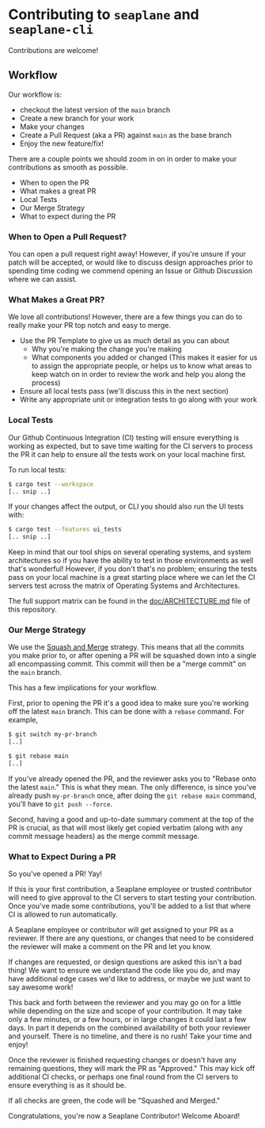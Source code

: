# Contributing to `seaplane` and `seaplane-cli`

Contributions are welcome!

## Workflow

Our workflow is:

- checkout the latest version of the `main` branch
- Create a new branch for your work
- Make your changes
- Create a Pull Request (aka a PR) against `main` as the base branch
- Enjoy the new feature/fix!

There are a couple points we should zoom in on in order to make your contributions as smooth as possible.

- When to open the PR
- What makes a great PR
- Local Tests
- Our Merge Strategy
- What to expect during the PR

### When to Open a Pull Request?

You can open a pull request right away! However, if you're unsure if your patch will be accepted,
or would like to discuss design approaches prior to spending time coding we commend opening an
Issue or Github Discussion where we can assist.

### What Makes a Great PR?

We love all contributions! However, there are a few things you can do to really make your PR top
notch and easy to merge.

- Use the PR Template to give us as much detail as you can about
  - Why you're making the change you're making
  - What components you added or changed (This makes it easier for us to assign the appropriate
    people, or helps us to know what areas to keep watch on in order to review the work and help
    you along the process)
- Ensure all local tests pass (we'll discuss this in the next section)
- Write any appropriate unit or integration tests to go along with your work

### Local Tests

Our Github Continuous Integration (CI) testing will ensure everything is working as expected, but to
save time waiting for the CI servers to process the PR it can help to ensure all the tests work on
your local machine first.

To run local tests:

```sh
$ cargo test --workspace
[.. snip ..]
```

If your changes affect the output, or CLI you should also run the UI tests with:

```sh
$ cargo test --features ui_tests
[.. snip ..]
```

Keep in mind that our tool ships on several operating systems, and system architectures so if you
have the ability to test in those environments as well that's wonderful! However, if you don't
that's no problem; ensuring the tests pass on your local machine is a great starting place where we
can let the CI servers test across the matrix of Operating Systems and Architectures.

The full support matrix can be found in the [doc/ARCHITECTURE.md][architecture] file of this
repository.

### Our Merge Strategy

We use the [Squash and Merge][squash] strategy. This means that all the commits you make prior to,
or after opening a PR will be squashed down into a single all encompassing commit. This commit will
then be a "merge commit" on the `main` branch.

This has a few implications for your workflow.

First, prior to opening the PR it's a good idea to make sure you're working off the latest `main`
branch. This can be done with a `rebase` command. For example,

```sh
$ git switch my-pr-branch
[..]

$ git rebase main
[..]
```

If you've already opened the PR, and the reviewer asks you to "Rebase onto the latest `main`." This
is what they mean. The only difference, is since you've already push `my-pr-branch` once, after
doing the `git rebase main` command, you'll have to `git push --force`.

Second, having a good and up-to-date summary comment at the top of the PR is crucial, as that will
most likely get copied verbatim (along with any commit message headers) as the merge commit message.

### What to Expect During a PR

So you've opened a PR! Yay!

If this is your first contribution, a Seaplane employee or trusted
contributor will need to give approval to the CI servers to start testing your contribution. Once
you've made some contributions, you'll be added to a list that where CI is allowed to run
automatically.

A Seaplane employee or contributor will get assigned to your PR as a reviewer. If there are any
questions, or changes that need to be considered the reviewer will make a comment on the PR and
let you know.

If changes are requested, or design questions are asked this isn't a bad thing! We want to ensure
we understand the code like you do, and may have additional edge cases we'd like to address, or
maybe we just want to say awesome work!

This back and forth between the reviewer and you may go on for a little while depending on the size
and scope of your contribution. It may take only a few minutes, or a few hours, or in large changes
it could last a few days. In part it depends on the combined availability of both your reviewer and
yourself. There is no timeline, and there is no rush! Take your time and enjoy!

Once the reviewer is finished requesting changes or doesn't have any remaining questions, they will
mark the PR as "Approved." This may kick off additional CI checks, or perhaps one final round from
the CI servers to ensure everything is as it should be.

If all checks are green, the code will be "Squashed and Merged."

Congratulations, you're now a Seaplane Contributor! Welcome Aboard!

[//]: # (Links)

[architecture]: ./ARCHITECTURE.md#support-matrix
[squash]: https://docs.gitlab.com/ee/user/project/merge_requests/squash_and_merge.html
